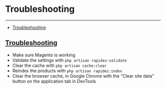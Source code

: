 # Troubleshooting

---

- [Troubleshooting](#troubleshooting)

<a name="troubleshooting"></a>
## [Troubleshooting](#troubleshooting)

- Make sure Magento is working
- Validate the settings with `php artisan rapidez:validate`
- Clear the cache with `php artisan cache:clear`
- Reindex the products with `php artisan rapidez:index`
- Clear the browser cache, in Google Chrome with the "Clear site data" button on the application tab in DevTools
